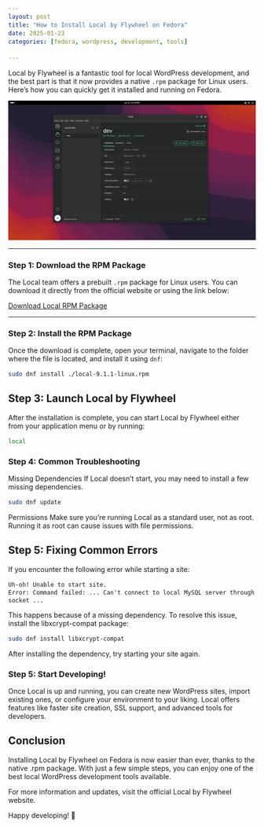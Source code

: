 ```yaml
---
layout: post
title: "How to Install Local by Flywheel on Fedora"
date: 2025-01-23
categories: [fedora, wordpress, development, tools]

---
```


Local by Flywheel is a fantastic tool for local WordPress development, and the best part is that it now provides a native `.rpm` package for Linux users. Here’s how you can quickly get it installed and running on Fedora.

![Local by Flywheel](/screenshots/local.png)

---

### Step 1: Download the RPM Package

The Local team offers a prebuilt `.rpm` package for Linux users. You can download it directly from the official website or using the link below:

[Download Local RPM Package](https://cdn.localwp.com/releases-stable/9.1.1+6738/local-9.1.1-linux.rpm)

---

### Step 2: Install the RPM Package

Once the download is complete, open your terminal, navigate to the folder where the file is located, and install it using `dnf`:

```bash
sudo dnf install ./local-9.1.1-linux.rpm
```

## Step 3: Launch Local by Flywheel
After the installation is complete, you can start Local by Flywheel either from your application menu or by running:

```bash
local
```

### Step 4: Common Troubleshooting
Missing Dependencies
If Local doesn’t start, you may need to install a few missing dependencies. 

```bash
sudo dnf update
```

Permissions
Make sure you’re running Local as a standard user, not as root. Running it as root can cause issues with file permissions.

## Step 5: Fixing Common Errors
If you encounter the following error while starting a site:

```vbnet
Uh-oh! Unable to start site.
Error: Command failed: ... Can't connect to local MySQL server through socket ...
```

This happens because of a missing dependency. To resolve this issue, install the libxcrypt-compat package:

```bash
sudo dnf install libxcrypt-compat
```

After installing the dependency, try starting your site again.

### Step 5: Start Developing!
Once Local is up and running, you can create new WordPress sites, import existing ones, or configure your environment to your liking. Local offers features like faster site creation, SSL support, and advanced tools for developers.

## Conclusion
Installing Local by Flywheel on Fedora is now easier than ever, thanks to the native .rpm package. With just a few simple steps, you can enjoy one of the best local WordPress development tools available.

For more information and updates, visit the official Local by Flywheel website.

Happy developing! 🚀
